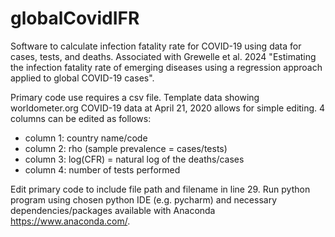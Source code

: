 # globalCovidIFR
Software to calculate infection fatality rate for COVID-19 using data for cases, tests, and deaths. Associated with Grewelle et al. 2024 "Estimating the infection fatality rate of emerging diseases using a regression approach applied to global COVID-19 cases".

Primary code use requires a csv file.  Template data showing worldometer.org COVID-19 data at April 21, 2020 allows for simple editing.  4 columns can be edited as follows:

- column 1: country name/code
- column 2: rho (sample prevalence = cases/tests)
- column 3: log(CFR) = natural log of the deaths/cases
- column 4: number of tests performed

Edit primary code to include file path and filename in line 29.  Run python program using chosen python IDE (e.g. pycharm) and necessary dependencies/packages available with Anaconda https://www.anaconda.com/.

